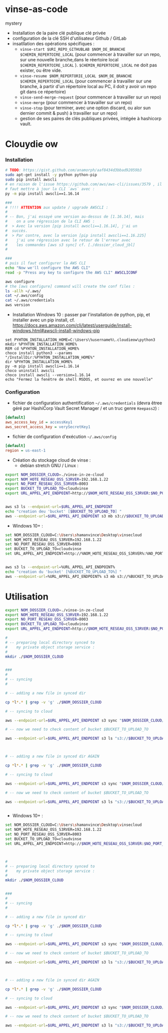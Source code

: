 # vinse-as-code
mystery

* Installation de la paire clé publique clé privée
* configuration de la clé SSH d'utilisateur Github / GitLab
* insatllation des opérations spécifiques  : 
  * `vinse-start $URI_REPO_GITHUBLAB $NOM_DE_BRANCHE $CHEMIN_REPERTOIRE_LOCAL` (pour commencer à travailler sur un repo, sur une nouvelle branche,dans le réertoire local `$CHEMIN_REPERTOIRE_LOCAL` ). `$CHEMIN_REPERTOIRE_LOCAL` ne doit pas exister, ou être vide.
  * `vinse-resume $NOM_REPERTORIE_LOCAL $NOM_DE_BRANCHE $CHEMIN_REPERTOIRE_LOCAL` (pour commencer à travailler sur une branche, à partir d'un répertoire local au PC, il doit y avoir un repo git dans ce répertoire)
  * `vinse-send-merge-request` (pour commencer à travailler sur un repo)
  * `vinse-merge` (pour commencer à travailler sur un repo)
  * `vinse-stop` (pour terminer, avec une option discard, ou alor sun dernier commit & push) à travailler sur un repo)
  * gestion de ses paires de clés publiques privées, intégée à hashicorp vault.


# Clouydie ow

### Installation
 
```bash
# TODO: https://gist.github.com/anamorph/aaf8434d3bbad92059b3
sudo apt-get install -y python python-pip
sudo pip install awscli
# en raison de l'issue https://github.com/aws/aws-cli/issues/3579 , il 
# faut mettre à jour la CLI `aws` avec :
py -m pip install awscli==1.16.14

###
# !!!! ATTENTION aux update / upgrade AWSCLI : 
# 
# -- Bon, j'ai essayé une version au-dessus de [1.16.14], mais 
#    on a une régression de la CLI AWS : 
#  > Avec la version [pip install awscli==1.16.14], j'ai un
#  succès.
#  > Par contre, avec la version [pip install awscli==1.16.225] 
#    j'ai une régression avec le retour de l'erreur avec
#    les commandes [aws s3 sync] cf. [./dossier_cloud_jbl]
# 

###
# puis il faut configurer la AWS CLI 
echo "Now we'll configure the AWS CLI"
read -p "Press any key to configure the AWS CLI" AWSCLICONF

aws configure
# the [aws configure] command will create the conf files : 
ls -allh ~/.aws/
cat ~/.aws/config
cat ~/.aws/credentials
aws version

```

* Installation Windows 10 : passer par l'installation de python, pip, et installer avec un pip install, cf. https://docs.aws.amazon.com/cli/latest/userguide/install-windows.html#awscli-install-windows-pip

```MSDOS
set PYHTON_INSTALLATION_HOME=C:\Users\%username%\.cloudieow\python3
mkdir %PYHTON_INSTALLATION_HOME%
REM cd %PYHTON_INSTALLATION_HOME%
choco install python3 --params "/InstallDir:%PYHTON_INSTALLATION_HOME%"
dir %PYHTON_INSTALLATION_HOME%
py -m pip install awscli==1.16.14
choco uninstall awscli
choco install awscli --version=1.16.14
echo "Fermez la fenêtre de shell MSDOS, et ouvrez en une nouvelle"
```

### Configuration

* fichier de configuration authentification `~/.aws/credentials` (devra êtree géré par HashiCorp Vault Secret Manager / et un truc genre `Keepass2`) : 
```ini
[default]
aws_access_key_id = accessKey1
aws_secret_access_key = verySecretKey1
```
* fichier de configuration d'exécution `~/.aws/config`
```ini
[default]
region = us-east-1
```
* Création du stockage cloud de vinse : 
  * debian stretch GNU / Linux : 
```bash
export NOM_DOSSIER_CLOUD=./vinse-in-ze-cloud
export NOM_HOTE_RESEAU_OSS_S3RVER=192.168.1.22
export NO_PORT_RESEAU_OSS_S3RVER=8003
export BUCKET_TO_UPLOAD_TO=cloudvinse
export URL_APPEL_API_ENDPOINT=http://$NOM_HOTE_RESEAU_OSS_S3RVER:$NO_PORT_RESEAU_OSS_S3RVER


aws s3 ls --endpoint-url=$URL_APPEL_API_ENDPOINT
echo "creation deu 'bucket' [$BUCKET_TO_UPLOAD_TO] "
aws --endpoint-url=$URL_APPEL_API_ENDPOINT s3 mb s3://$BUCKET_TO_UPLOAD_TO || exit 1
```
  * Windows 10+ : 
```bash
set NOM_DOSSIER_CLOUD=C:\Users\shamanvince\Desktop\vinsecloud
set NOM_HOTE_RESEAU_OSS_S3RVER=192.168.1.22
set NO_PORT_RESEAU_OSS_S3RVER=8003
set BUCKET_TO_UPLOAD_TO=cloudvinse
set URL_APPEL_API_ENDPOINT=http://%NOM_HOTE_RESEAU_OSS_S3RVER%:%NO_PORT_RESEAU_OSS_S3RVER%


aws s3 ls --endpoint-url=%URL_APPEL_API_ENDPOINT%
echo "creation du 'bucket' [%BUCKET_TO_UPLOAD_TO%] "
aws --endpoint-url=%URL_APPEL_API_ENDPOINT% s3 mb s3://%BUCKET_TO_UPLOAD_TO% || exit 1

```

# Utilisation


```bash
export NOM_DOSSIER_CLOUD=./vinse-in-ze-cloud
export NOM_HOTE_RESEAU_OSS_S3RVER=192.168.1.22
export NO_PORT_RESEAU_OSS_S3RVER=8003
export BUCKET_TO_UPLOAD_TO=cloudvinse
export URL_APPEL_API_ENDPOINT=http://$NOM_HOTE_RESEAU_OSS_S3RVER:$NO_PORT_RESEAU_OSS_S3RVER

# 
# -- preparing local directory synced to 
#    my private object storage service : 
# 
mkdir ./$NOM_DOSSIER_CLOUD


###
# 
# -- syncing
# 

# -- adding a new file in synced dir

cp *l*.* | grep -v 'g' ./$NOM_DOSSIER_CLOUD

# -- syncing to cloud

aws --endpoint-url=$URL_APPEL_API_ENDPOINT s3 sync "$NOM_DOSSIER_CLOUD/" "s3://$BUCKET_TO_UPLOAD_TO"

# -- now we need to check content of bucket $BUCKET_TO_UPLOAD_TO

aws --endpoint-url=$URL_APPEL_API_ENDPOINT s3 ls "s3://$BUCKET_TO_UPLOAD_TO"



# -- adding a new file in synced dir AGAIN

cp *l*.* | grep -v 'g' ./$NOM_DOSSIER_CLOUD

# -- syncing to cloud

aws --endpoint-url=$URL_APPEL_API_ENDPOINT s3 sync "$NOM_DOSSIER_CLOUD/" "s3://$BUCKET_TO_UPLOAD_TO"

# -- now we need to check content of bucket $BUCKET_TO_UPLOAD_TO

aws --endpoint-url=$URL_APPEL_API_ENDPOINT s3 ls "s3://$BUCKET_TO_UPLOAD_TO"



```

  * Windows 10+ : 
```bash
set NOM_DOSSIER_CLOUD=C:\Users\shamanvince\Desktop\vinsecloud
set NOM_HOTE_RESEAU_OSS_S3RVER=192.168.1.22
set NO_PORT_RESEAU_OSS_S3RVER=8003
set BUCKET_TO_UPLOAD_TO=cloudvinse
set URL_APPEL_API_ENDPOINT=http://$NOM_HOTE_RESEAU_OSS_S3RVER:$NO_PORT_RESEAU_OSS_S3RVER



# 
# -- preparing local directory synced to 
#    my private object storage service : 
# 
mkdir ./$NOM_DOSSIER_CLOUD


###
# 
# -- syncing
# 

# -- adding a new file in synced dir

cp *l*.* | grep -v 'g' ./$NOM_DOSSIER_CLOUD

# -- syncing to cloud

aws --endpoint-url=$URL_APPEL_API_ENDPOINT s3 sync "$NOM_DOSSIER_CLOUD/" "s3://$BUCKET_TO_UPLOAD_TO"

# -- now we need to check content of bucket $BUCKET_TO_UPLOAD_TO

aws --endpoint-url=$URL_APPEL_API_ENDPOINT s3 ls "s3://$BUCKET_TO_UPLOAD_TO"



# -- adding a new file in synced dir AGAIN

cp *l*.* | grep -v 'g' ./$NOM_DOSSIER_CLOUD

# -- syncing to cloud

aws --endpoint-url=$URL_APPEL_API_ENDPOINT s3 sync "$NOM_DOSSIER_CLOUD/" "s3://$BUCKET_TO_UPLOAD_TO"

# -- now we need to check content of bucket $BUCKET_TO_UPLOAD_TO

aws --endpoint-url=$URL_APPEL_API_ENDPOINT s3 ls "s3://$BUCKET_TO_UPLOAD_TO"


```

